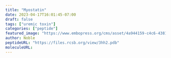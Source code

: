 ```yaml
---
title: "Myostatin"
date: 2023-04-17T16:01:45-07:00
draft: false
tags: ["uremic toxin"]
categories: ["peptide"]
featured_image: "https://www.embopress.org/cms/asset/4a944159-c4c6-4381-889b-02d2e6649b2e/embj201797883-fig-0003ev-m.png"
author: Noble
peptideURL: "https://files.rcsb.org/view/3hh2.pdb"
moleculeURL: 
---
```

